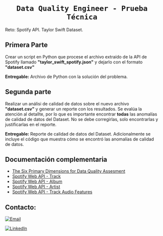 # <h1 align="center">**`Data Quality Engineer - Prueba Técnica`**</h1>

Reto: Spotify API. Taylor Swift Dataset.

## Primera Parte

Crear un script en Python que procese el archivo extraído de la API de Spotify llamado **"taylor_swift_spotify.json"** y dejarlo con el formato **"dataset.csv"**

**Entregable:** Archivo de Python con la solución del problema.

## Segunda parte

Realizar un análisi de calidad de datos sobre el nuevo archivo **"dataset.csv"** y generar un reporte con los resultados. Se evalúa la atención al detallte, por lo que es importante encontrar **todas** las anomalías de calidad de datos del Dataset. No se debe corregirlas, solo encontrarlas y justificarlas en el reporte.

**Entregable:** Reporte de calidad de datos del Dataset. Adicionalmente se incluye el código que muestra cómo se encontró las anomalías de calidad de datos.

## Documentación complementaria

- [The Six Primary Dimensions for Data Quality Assesment](https://www.sbctc.edu/resources/documents/colleges-staff/commissions-councils/dgc/data-quality-deminsions.pdf)
- [Spotify Web API - Track](https://developer.spotify.com/documentation/web-api/reference/get-track)
- [Spotify Web API - Album](https://developer.spotify.com/documentation/web-api/reference/get-an-album)
- [Spotify Web API - Artist](https://developer.spotify.com/documentation/web-api/reference/get-an-artist)
- [Spotify Web API - Track Audio Features](https://developer.spotify.com/documentation/web-api/reference/get-audio-features)

## Contacto:

[![Email](https://img.shields.io/badge/prismapsy@gmail.com-email_personal-D14836?style=for-the-badge&logo=gmail&logoColor=white&labelColor=101010)](mailto:prismapsy@gmail.com)

[![LinkedIn](https://img.shields.io/badge/Ponce_Duarte_Matias_Leonel-LinkedIn-0077B5?style=for-the-badge&logo=linkedin&logoColor=white&labelColor=101010)](https://www.linkedin.com/in/matias-leonel-ponce-duarte-b3244a235/)